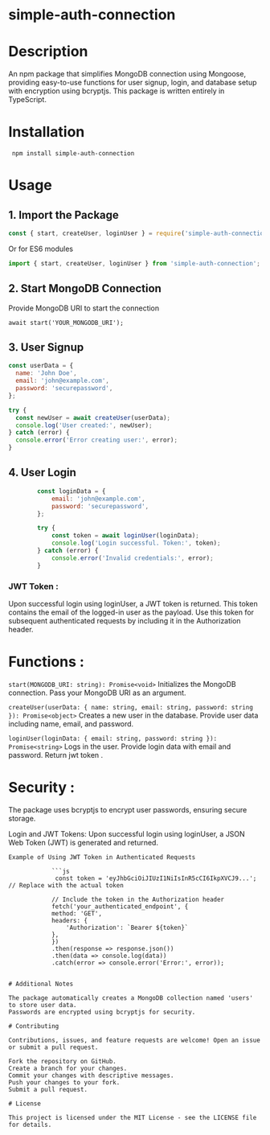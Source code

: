# simple-auth-connection

# Description 

 An npm package that simplifies MongoDB connection using Mongoose, providing easy-to-use functions for user signup, login, and database setup with encryption using bcryptjs.
 This package is written entirely in TypeScript.

# Installation 
    
``` npm install simple-auth-connection```

# Usage

## 1.  Import the Package

 ```js
 const { start, createUser, loginUser } = require('simple-auth-connection');
 ```

Or for ES6 modules

```typescript
import { start, createUser, loginUser } from 'simple-auth-connection';
```

## 2. Start MongoDB Connection

Provide MongoDB URI to start the connection

```await start('YOUR_MONGODB_URI');```

## 3. User Signup

```js
const userData = {
  name: 'John Doe',
  email: 'john@example.com',
  password: 'securepassword',
};

try {
  const newUser = await createUser(userData);
  console.log('User created:', newUser);
} catch (error) {
  console.error('Error creating user:', error);
}
```

## 4. User Login

```js
        const loginData = {
            email: 'john@example.com',
            password: 'securepassword',
        };

        try {
            const token = await loginUser(loginData);
            console.log('Login successful. Token:', token);
        } catch (error) {
            console.error('Invalid credentials:', error);
        }
```
### JWT Token :

Upon successful login using loginUser, a JWT token is returned.
This token contains the email of the logged-in user as the payload.
Use this token for subsequent authenticated requests by including it in the Authorization header.

# Functions :

```start(MONGODB_URI: string): Promise<void>``` 
Initializes the MongoDB connection. Pass your MongoDB URI as an argument.

```createUser(userData: { name: string, email: string, password: string }): Promise<object>```
Creates a new user in the database. Provide user data including name, email, and password.

```loginUser(loginData: { email: string, password: string }): Promise<string>``` 
Logs in the user. Provide login data with email and password. Return jwt token . 

    
# Security : 

The package uses bcryptjs to encrypt user passwords, ensuring secure storage.

Login and JWT Tokens:
    Upon successful login using loginUser, a JSON Web Token (JWT) is generated and returned.

    Example of Using JWT Token in Authenticated Requests

                ```js
                 const token = 'eyJhbGciOiJIUzI1NiIsInR5cCI6IkpXVCJ9...'; // Replace with the actual token

                // Include the token in the Authorization header
                fetch('your_authenticated_endpoint', {
                method: 'GET',
                headers: {
                    'Authorization': `Bearer ${token}`
                },
                })
                .then(response => response.json())
                .then(data => console.log(data))
                .catch(error => console.error('Error:', error));
```

# Additional Notes 

The package automatically creates a MongoDB collection named 'users' to store user data.
Passwords are encrypted using bcryptjs for security.

# Contributing
     
Contributions, issues, and feature requests are welcome! Open an issue or submit a pull request.
    
Fork the repository on GitHub.
Create a branch for your changes.
Commit your changes with descriptive messages.
Push your changes to your fork.
Submit a pull request.

# License

This project is licensed under the MIT License - see the LICENSE file for details.